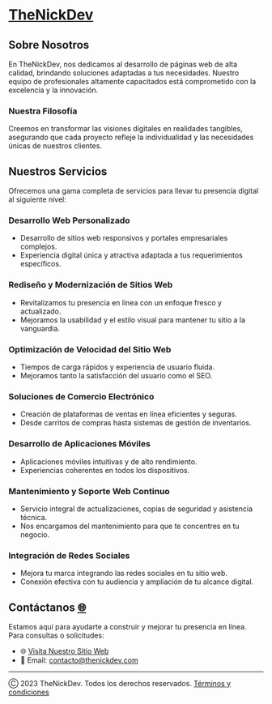 # [TheNickDev](https://thenickdev.com)

## Sobre Nosotros
En TheNickDev, nos dedicamos al desarrollo de páginas web de alta calidad, brindando soluciones adaptadas a tus necesidades. Nuestro equipo de profesionales altamente capacitados está comprometido con la excelencia y la innovación.

### Nuestra Filosofía
Creemos en transformar las visiones digitales en realidades tangibles, asegurando que cada proyecto refleje la individualidad y las necesidades únicas de nuestros clientes.

## Nuestros Servicios
Ofrecemos una gama completa de servicios para llevar tu presencia digital al siguiente nivel:

### Desarrollo Web Personalizado
- Desarrollo de sitios web responsivos y portales empresariales complejos.
- Experiencia digital única y atractiva adaptada a tus requerimientos específicos.

### Rediseño y Modernización de Sitios Web
- Revitalizamos tu presencia en línea con un enfoque fresco y actualizado.
- Mejoramos la usabilidad y el estilo visual para mantener tu sitio a la vanguardia.

### Optimización de Velocidad del Sitio Web
- Tiempos de carga rápidos y experiencia de usuario fluida.
- Mejoramos tanto la satisfacción del usuario como el SEO.

### Soluciones de Comercio Electrónico
- Creación de plataformas de ventas en línea eficientes y seguras.
- Desde carritos de compras hasta sistemas de gestión de inventarios.

### Desarrollo de Aplicaciones Móviles
- Aplicaciones móviles intuitivas y de alto rendimiento.
- Experiencias coherentes en todos los dispositivos.

### Mantenimiento y Soporte Web Continuo
- Servicio integral de actualizaciones, copias de seguridad y asistencia técnica.
- Nos encargamos del mantenimiento para que te concentres en tu negocio.

### Integración de Redes Sociales
- Mejora tu marca integrando las redes sociales en tu sitio web.
- Conexión efectiva con tu audiencia y ampliación de tu alcance digital.

## Contáctanos [🌐](https://thenickdev.com/contacto)
Estamos aquí para ayudarte a construir y mejorar tu presencia en línea. Para consultas o solicitudes:

- 🌐 [Visita Nuestro Sitio Web](https://thenickdev.com)
- 📧 Email: [contacto@thenickdev.com](mailto:contacto@thenickdev.com)

---

Ⓒ 2023 TheNickDev. Todos los derechos reservados. [Términos y condiciones](https://thenickdev.com/terminos-condiciones)
